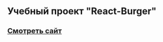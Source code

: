 ## Учебный проект "React-Burger"


### [Смотреть сайт](https://alexandermorugin.github.io/react-burger/)